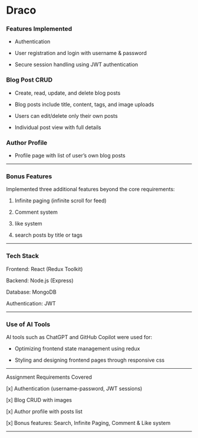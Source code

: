 # Draco

### Features Implemented

- Authentication

- User registration and login with username & password

- Secure session handling using JWT authentication


### Blog Post CRUD

- Create, read, update, and delete blog posts

- Blog posts include title, content, tags, and image uploads

- Users can edit/delete only their own posts

- Individual post view with full details


### Author Profile

- Profile page with list of user’s own blog posts



---

### Bonus Features

Implemented three additional features beyond the core requirements:


1. Infinite paging (infinite scroll for feed)

2. Comment system 

3. like system

4. search posts by title or tags




---

### Tech Stack

Frontend: React (Redux Toolkit)

Backend: Node.js (Express)

Database: MongoDB

Authentication: JWT


---

### Use of AI Tools

AI tools such as ChatGPT and GitHub Copilot were used for:



- Optimizing frontend state management using redux 

- Styling and designing frontend pages through responsive css



---

Assignment Requirements Covered

[x] Authentication (username-password, JWT sessions)

[x] Blog CRUD with images

[x] Author profile with posts list

[x] Bonus features: Search, Infinite Paging, Comment & Like system



---